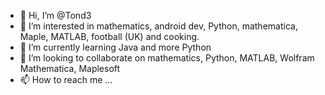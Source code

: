 - 👋 Hi, I’m @Tond3
- 👀 I’m interested in mathematics, android dev, Python, mathematica, Maple, MATLAB, football (UK) and cooking. 
- 🌱 I’m currently learning Java and more Python
- 💞️ I’m looking to collaborate on mathematics, Python, MATLAB, Wolfram Mathematica, Maplesoft
- 📫 How to reach me ...

<!---
Tond3/Tond3 is a ✨ special ✨ repository because its `README.md` (this file) appears on your GitHub profile.
You can click the Preview link to take a look at your changes.
--->
